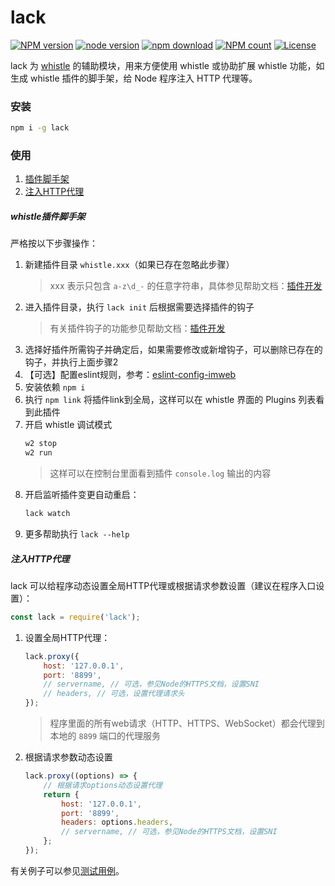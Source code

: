 # lack
[![NPM version](https://img.shields.io/npm/v/lack.svg?style=flat-square)](https://npmjs.org/package/lack)
[![node version](https://img.shields.io/badge/node.js-%3E=_0.10-green.svg?style=flat-square)](http://nodejs.org/download/)
[![npm download](https://img.shields.io/npm/dm/lack.svg?style=flat-square)](https://npmjs.org/package/lack)
[![NPM count](https://img.shields.io/npm/dt/lack.svg?style=flat-square)](https://www.npmjs.com/package/lack)
[![License](https://img.shields.io/npm/l/lack.svg?style=flat-square)](https://www.npmjs.com/package/lack)

lack 为 [whistle](https://github.com/avwo/whistle) 的辅助模块，用来方便使用 whistle 或协助扩展 whistle 功能，如生成 whistle 插件的脚手架，给 Node 程序注入 HTTP 代理等。

### 安装
``` sh
npm i -g lack
```

### 使用
1. [插件脚手架](#插件脚手架)
2. [注入HTTP代理](#注入HTTP代理)

##### whistle插件脚手架
严格按以下步骤操作：
1. 新建插件目录 `whistle.xxx`（如果已存在忽略此步骤）
    > xxx 表示只包含 `a-z\d_-` 的任意字符串，具体参见帮助文档：[插件开发](https://wproxy.org/whistle/plugins.html)
2. 进入插件目录，执行 `lack init` 后根据需要选择插件的钩子
    > 有关插件钩子的功能参见帮助文档：[插件开发](https://wproxy.org/whistle/plugins.html)
3. 选择好插件所需钩子并确定后，如果需要修改或新增钩子，可以删除已存在的钩子，并执行上面步骤2
4. 【可选】配置eslint规则，参考：[eslint-config-imweb](https://github.com/imweb/eslint-config-imweb)
5. 安装依赖 `npm i`
6. 执行 `npm link` 将插件link到全局，这样可以在 whistle 界面的 Plugins 列表看到此插件
7. 开启 whistle 调试模式
    ``` sh
    w2 stop
    w2 run
    ```
    > 这样可以在控制台里面看到插件 `console.log` 输出的内容
8. 开启监听插件变更自动重启：
    ```sh
    lack watch
    ```
9. 更多帮助执行 `lack --help`

##### 注入HTTP代理
lack 可以给程序动态设置全局HTTP代理或根据请求参数设置（建议在程序入口设置）：
``` js
const lack = require('lack');
```
1. 设置全局HTTP代理：
    ``` js
    lack.proxy({
        host: '127.0.0.1',
        port: '8899',
        // servername, // 可选，参见Node的HTTPS文档，设置SNI
        // headers, // 可选，设置代理请求头
    });
    ```
    > 程序里面的所有web请求（HTTP、HTTPS、WebSocket）都会代理到本地的 `8899` 端口的代理服务
2. 根据请求参数动态设置
    ``` js
    lack.proxy((options) => {
        // 根据请求options动态设置代理
        return {
            host: '127.0.0.1',
            port: '8899',
            headers: options.headers,
            // servername, // 可选，参见Node的HTTPS文档，设置SNI
        };
    });
    ```

有关例子可以参见[测试用例](./test)。
